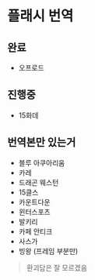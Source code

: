 # 플래시 번역

## 완료
* 오프로드

## 진행중
* 15화데

## 번역본만 있는거
* 블루 아쿠아리움
* 카레
* 드래곤 웨스턴
* 15클스
* 카운트다운
* 윈터스포츠
* 발키리
* 카페 안티크
* 사스가
* 빙왕 (프레임 부분만)
> 환괴담은 잘 모르겠음
